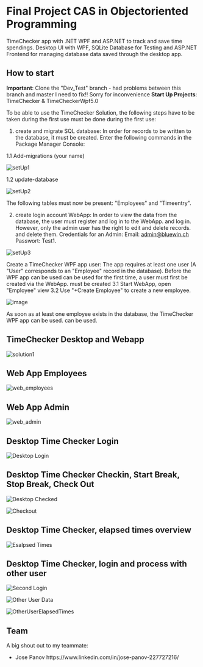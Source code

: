 # Final Project CAS in Objectoriented Programming


TimeChecker app with .NET WPF and ASP.NET to track and save time spendings. Desktop UI with WPF, SQLite Database for Testing and ASP.NET Frontend for managing database data saved through the desktop app.


## How to start

**Important**: Clone the "Dev_Test" branch - had problems between this branch and master I need to fix!! Sorry for inconvenience
**Start Up Projects**: TimeChecker & TimeCheckerWpf5.0

To be able to use the TimeChecker Solution, the following steps have to be taken during the first use
must be done during the first use:

1. create and migrate SQL database:
In order for records to be written to the database, it must be created.
Enter the following commands in the Package Manager Console:

1.1 Add-migrations (your name)

![setUp1](https://user-images.githubusercontent.com/93710089/204137935-d0638113-b422-46c8-8242-aabb4c9bff2f.JPG)

1.2 update-database

![setUp2](https://user-images.githubusercontent.com/93710089/204137940-647a07ee-1553-4b58-9a00-a7faa5e6216a.JPG)

The following tables must now be present: "Employees" and "Timeentry".


2. create login account WebApp:
In order to view the data from the database, the user must register and log in to the WebApp.
and log in. However, only the admin user has the right to edit and delete records.
and delete them.
Credentials for an Admin:
Email: admin@bluewin.ch
Passwort: Test1.

![setUp3](https://user-images.githubusercontent.com/93710089/204137977-987398b6-921d-4a48-b642-b407b813e129.JPG)

Create a TimeChecker WPF app user:
The app requires at least one user
(A "User" corresponds to an "Employee" record in the database). Before the WPF app can be used
can be used for the first time, a user must first be created via the WebApp.
must be created
3.1 Start WebApp, open "Employee" view
3.2 Use "+Create Employee" to create a new employee.

![image](https://user-images.githubusercontent.com/93710089/204138004-880881e4-be5e-479b-b42e-34d4d4f45cfb.png)

As soon as at least one employee exists in the database, the TimeChecker WPF app can be used.
can be used.




## TimeChecker Desktop and Webapp

![solution1](https://user-images.githubusercontent.com/93710089/204139536-c13de197-f2ac-4a4c-baa1-694cec1b3dde.JPG)

## Web App Employees

![web_employees](https://user-images.githubusercontent.com/93710089/204139548-e50af0ac-7ab8-43ed-8a7e-5e244ede0f28.JPG)

## Web App Admin

![web_admin](https://user-images.githubusercontent.com/93710089/204139559-2d94d548-0ecd-471b-be58-93ef798a9992.JPG)

## Desktop Time Checker Login

![Desktop Login](https://user-images.githubusercontent.com/93710089/204139574-cd85b434-04ea-498b-a8cb-6fbd0bc101a4.JPG)

## Desktop Time Checker Checkin, Start Break, Stop Break, Check Out

![Desktop Checked](https://user-images.githubusercontent.com/93710089/204139605-dbb37046-4984-423c-b64e-36a7e2eb47eb.JPG)

![Checkout](https://user-images.githubusercontent.com/93710089/204139599-658188af-a01d-446e-a841-d3fc333d0568.JPG)

## Desktop Time Checker, elapsed times overview

![Esalpsed Times](https://user-images.githubusercontent.com/93710089/204139629-5f461506-df86-4e37-94a9-46afbd914c83.JPG)

## Desktop Time Checker, login and process with other user

![Second Login](https://user-images.githubusercontent.com/93710089/204139646-fd550255-27a1-414f-97f5-26a984ca87ee.JPG)

![Other User Data](https://user-images.githubusercontent.com/93710089/204139655-ff6f7fc9-b9da-4c80-aaee-ed716c04c966.JPG)

![OtherUserElapsedTimes](https://user-images.githubusercontent.com/93710089/204139663-7852b614-7d3c-459e-9d7c-668b6275a0ab.JPG)



## Team
A big shout out to my teammate:
<ul>
<li>Jose Panov https://www.linkedin.com/in/jose-panov-227727216/</li>
</ul>

